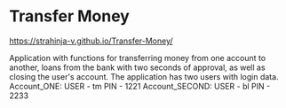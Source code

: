 # Transfer Money

https://strahinja-v.github.io/Transfer-Money/

Application with functions for transferring money from one account to another, loans from the bank with two seconds of approval, as well as closing the user's account. The application has two users with login data.
Account_ONE: USER - tm PIN - 1221
Account_SECOND: USER - bl PIN - 2233
